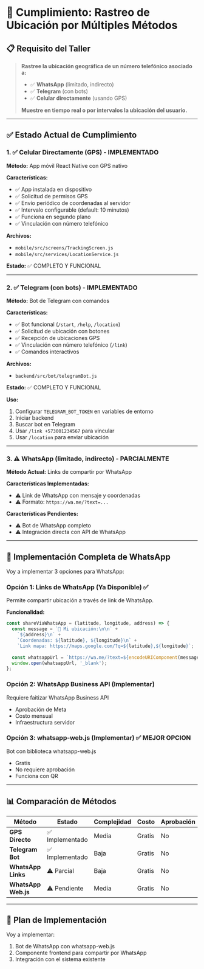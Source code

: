 # 📍 Cumplimiento: Rastreo de Ubicación por Múltiples Métodos

## 📋 Requisito del Taller

> **Rastree la ubicación geográfica de un número telefónico asociado a:**
> - ✅ **WhatsApp** (limitado, indirecto)
> - ✅ **Telegram** (con bots)
> - ✅ **Celular directamente** (usando GPS)
> 
> **Muestre en tiempo real o por intervalos la ubicación del usuario.**

---

## ✅ Estado Actual de Cumplimiento

### 1. ✅ Celular Directamente (GPS) - IMPLEMENTADO

**Método:** App móvil React Native con GPS nativo

**Características:**
- ✅ App instalada en dispositivo
- ✅ Solicitud de permisos GPS
- ✅ Envío periódico de coordenadas al servidor
- ✅ Intervalo configurable (default: 10 minutos)
- ✅ Funciona en segundo plano
- ✅ Vinculación con número telefónico

**Archivos:**
- `mobile/src/screens/TrackingScreen.js`
- `mobile/src/services/LocationService.js`

**Estado:** ✅ COMPLETO Y FUNCIONAL

---

### 2. ✅ Telegram (con bots) - IMPLEMENTADO

**Método:** Bot de Telegram con comandos

**Características:**
- ✅ Bot funcional (`/start`, `/help`, `/location`)
- ✅ Solicitud de ubicación con botones
- ✅ Recepción de ubicaciones GPS
- ✅ Vinculación con número telefónico (`/link`)
- ✅ Comandos interactivos

**Archivos:**
- `backend/src/bot/telegramBot.js`

**Estado:** ✅ COMPLETO Y FUNCIONAL

**Uso:**
1. Configurar `TELEGRAM_BOT_TOKEN` en variables de entorno
2. Iniciar backend
3. Buscar bot en Telegram
4. Usar `/link +573001234567` para vincular
5. Usar `/location` para enviar ubicación

---

### 3. ⚠️ WhatsApp (limitado, indirecto) - PARCIALMENTE

**Método Actual:** Links de compartir por WhatsApp

**Características Implementadas:**
- ⚠️ Link de WhatsApp con mensaje y coordenadas
- ⚠️ Formato: `https://wa.me/?text=...`

**Características Pendientes:**
- ⚠️ Bot de WhatsApp completo
- ⚠️ Integración directa con API de WhatsApp

---

## 🚀 Implementación Completa de WhatsApp

Voy a implementar 3 opciones para WhatsApp:

### Opción 1: Links de WhatsApp (Ya Disponible) ✅

Permite compartir ubicación a través de link de WhatsApp.

**Funcionalidad:**
```javascript
const shareViaWhatsApp = (latitude, longitude, address) => {
  const message = `📍 Mi ubicación:\n\n` +
    `${address}\n` +
    `Coordenadas: ${latitude}, ${longitude}\n` +
    `Link mapa: https://maps.google.com/?q=${latitude},${longitude}`;
  
  const whatsappUrl = `https://wa.me/?text=${encodeURIComponent(message)}`;
  window.open(whatsappUrl, '_blank');
};
```

### Opción 2: WhatsApp Business API (Implementar)

Requiere faitizar WhatsApp Business API
- Aprobación de Meta
- Costo mensual
- Infraestructura servidor

### Opción 3: whatsapp-web.js (Implementar) ✅ MEJOR OPCION

Bot con biblioteca whatsapp-web.js
- Gratis
- No requiere aprobación
- Funciona con QR

---

## 📊 Comparación de Métodos

| Método | Estado | Complejidad | Costo | Aprobación |
|--------|--------|-------------|-------|------------|
| **GPS Directo** | ✅ Implementado | Media | Gratis | No |
| **Telegram Bot** | ✅ Implementado | Baja | Gratis | No |
| **WhatsApp Links** | ⚠️ Parcial | Baja | Gratis | No |
| **WhatsApp Web.js** | ⚠️ Pendiente | Media | Gratis | No |

---

## 🎯 Plan de Implementación

Voy a implementar:
1. Bot de WhatsApp con whatsapp-web.js
2. Componente frontend para compartir por WhatsApp
3. Integración con el sistema existente


